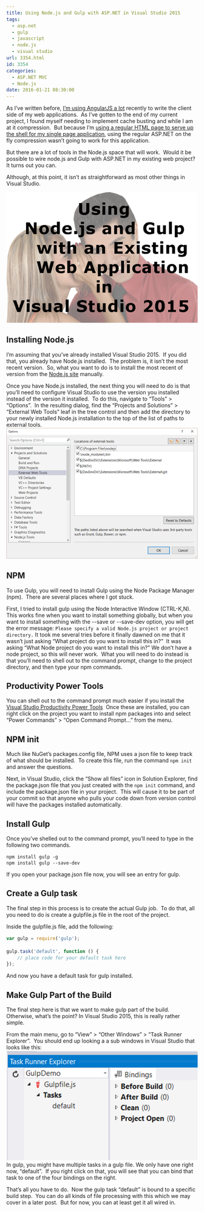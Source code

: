 ```yaml
---
title: Using Node.js and Gulp with ASP.NET in Visual Studio 2015
tags:
  - asp.net
  - gulp
  - javascript
  - node.js
  - visual studio
url: 3354.html
id: 3354
categories:
  - ASP.NET MVC
  - Node.js
date: 2016-01-21 08:30:00
---
```


As I’ve written before, [I’m using AngularJS a lot](/tags/angular-js/) recently to write the client side of my web applications.  As I’ve gotten to the end of my current project, I found myself needing to implement cache busting and while I am at it compression.  But because I’m [using a regular HTML page to serve up the shell for my single page application](/asp-net-angular-js-html5mode/), using the regular ASP.NET on the fly compression wasn’t going to work for this application.

But there are a lot of tools in the Node.js space that will work.  Would it be possible to wire node.js and Gulp with ASP.NET in my existing web project? It turns out you can.

Although, at this point, it isn’t as straightforward as most other things in Visual Studio.

![image](/uploads/2016/01/image-2.png "image")

<!-- more -->

Installing Node.js
------------------

I’m assuming that you’ve already installed Visual Studio 2015.  If you did that, you already have Node.js installed.  The problem is, it isn’t the most recent version.  So, what you want to do is to install the most recent of version from the [Node.js site](//nodejs.org) manually.

Once you have Node.js installed, the next thing you will need to do is that you’ll need to configure Visual Studio to use the version you installed instead of the version it installed.  To do this, navigate to “Tools” > “Options”.  In the resulting dialog, find the “Projects and Solutions” > “External Web Tools” leaf in the tree control and then add the directory to your newly installed Node.js installation to the top of the list of paths to external tools. [![image](/uploads/2016/01/image_thumb.png "image")](/uploads/2016/01/image-3.png)

NPM
---

To use Gulp, you will need to install Gulp using the Node Package Manager (npm).  There are several places where I got stuck.

First, I tried to install gulp using the Node Interactive Window (CTRL-K,N).  This works fine when you want to install something globally, but when you want to install something with the --save or --save-dev option, you will get the error message: `Please specify a valid Node.js project or project directory.` It took me several tries before it finally dawned on me that it wasn’t just asking “What project do you want to install this in?”  It was asking “What Node project do you want to install this in?” We don’t have a node project, so this will never work.  What you will need to do instead is that you’ll need to shell out to the command prompt, change to the project directory, and then type your npm commands.

Productivity Power Tools
------------------------

You can shell out to the command prompt much easier if you install the [Visual Studio Productivity Power Tools](//visualstudiogallery.msdn.microsoft.com/34ebc6a2-2777-421d-8914-e29c1dfa7f5d?SRC=VSIDE)  Once these are installed, you can right click on the project you want to install npm packages into and select “Power Commands” > “Open Command Prompt…” from the menu.

NPM init
--------

Much like NuGet’s packages.config file, NPM uses a json file to keep track of what should be installed.  To create this file, run the command `npm init` and answer the questions.

Next, in Visual Studio, click the “Show all files” icon in Solution Explorer, find the package.json file that you just created with the `npm init` command, and include the package.json file in your project.  This will cause it to be part of your commit so that anyone who pulls your code down from version control will have the packages installed automatically.

Install Gulp
------------

Once you’ve shelled out to the command prompt, you’ll need to type in the following two commands.

``` shell
npm install gulp -g
npm install gulp --save-dev
```

If you open your package.json file now, you will see an entry for gulp.

Create a Gulp task
------------------

The final step in this process is to create the actual Gulp job.  To do that, all you need to do is create a gulpfile.js file in the root of the project.

Inside the gulpfile.js file, add the following:

``` javascript
var gulp = require('gulp');

gulp.task('default', function () {
    // place code for your default task here
});
```

And now you have a default task for gulp installed.

Make Gulp Part of the Build
---------------------------

The final step here is that we want to make gulp part of the build.  Otherwise, what’s the point? In Visual Studio 2015, this is really rather simple.

From the main menu, go to “View” > “Other Windows” > “Task Runner Explorer”.  You should end up looking a a sub windows in Visual Studio that looks like this: ![image](/uploads/2016/01/image-4.png "image") In gulp, you might have multiple tasks in a gulp file. We only have one right now, “default”.  If you right click on that, you will see that you can bind that task to one of the four bindings on the right.

That’s all you have to do.  Now the gulp task “default” is bound to a specific build step.  You can do all kinds of file processing with this which we may cover in a later post.  But for now, you can at least get it all wired in.
